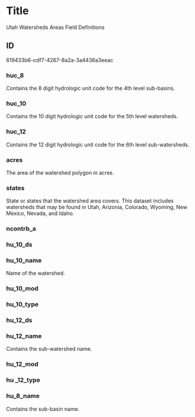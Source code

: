 # Title

Utah Watersheds Areas Field Definitions

## ID

619433b6-cdf7-4267-8a2a-3a4436a3eeac

### huc_8

Contains the 8 digit hydrologic unit code for the 4th level sub-basins.

### huc_10

Contains the 10 digit hydrologic unit code for the 5th level watersheds.

### huc_12

Contains the 12 digit hydrologic unit code for the 6th level sub-watersheds.

### acres

The area of the watershed polygon in acres.

### states

State or states that the watershed area covers. This dataset includes watersheds that may be found in Utah, Arizonia, Colorado, Wyoming, New Mexico, Nevada, and Idaho.

### ncontrb_a

<!-- No definition for this field --->

### hu_10_ds

### hu_10_name

Name of the watershed.

### hu_10_mod

### hu_10_type

### hu_12_ds

### hu_12_name

Contains the sub-watershed name.

### hu_12_mod

### hu _12_type

### hu_8_name

Contains the sub-basin name.
